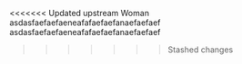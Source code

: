 <<<<<<< Updated upstream
Woman
asdasfaefaefaeneafafaefaefanaefaefaef
asdasfaefaefaeneafafaefaefanaefaefaef
>>>>>>> Stashed changes

